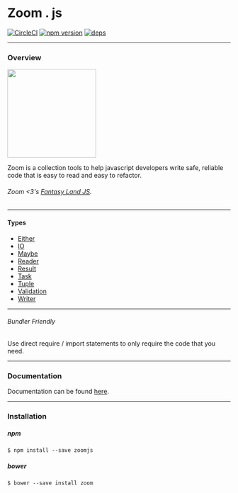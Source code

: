 # Zoom . js

[![CircleCI](https://circleci.com/gh/dustinws/zoom/tree/master.svg?style=shield)](https://circleci.com/gh/dustinws/zoom/tree/master)
[![npm version](https://badge.fury.io/js/zoomjs.svg)](https://badge.fury.io/js/zoomjs)
[![deps](https://david-dm.org/dustinws/zoom.svg)](https://david-dm.org/dustinws/zoom.svg)

---
### Overview

<img src="https://cdn.pixabay.com/photo/2017/02/21/21/14/unicorn-2087452_1280.png" width="200px" />

Zoom is a collection tools to help javascript developers write safe, reliable
code that is easy to read and easy to refactor.

###### Zoom <3's [Fantasy Land JS](https://github.com/fantasyland/fantasy-land).

---

#### Types
- [Either](https://dustinws.github.io/zoom/Either.html)
- [IO](https://dustinws.github.io/zoom/IO.html)
- [Maybe](https://dustinws.github.io/zoom/Maybe.html)
- [Reader](https://dustinws.github.io/zoom/Reader.html)
- [Result](https://dustinws.github.io/zoom/Result.html)
- [Task](https://dustinws.github.io/zoom/Task.html)
- [Tuple](https://dustinws.github.io/zoom/Tuple.html)
- [Validation](https://dustinws.github.io/zoom/Validation.html)
- [Writer](https://dustinws.github.io/zoom/Writer.html)

---

###### Bundler Friendly
Use direct require / import statements to only require the code that you need.

---
### Documentation
Documentation can be found [here](https://dustinws.github.io/zoom/).

---
### Installation

##### npm
`$ npm install --save zoomjs`

##### bower
`$ bower --save install zoom`
